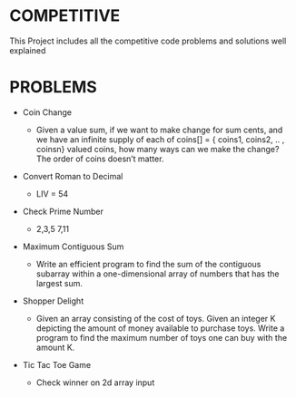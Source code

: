 # COMPETITIVE

This Project includes all the competitive code problems and solutions well explained

# PROBLEMS
- Coin Change
  - Given a value sum, if we want to make change for sum cents, and we have an infinite supply of each of coins[] = { coins1, coins2, .. , coinsn} valued coins, how many ways can we make the change? The order of coins doesn’t matter.

- Convert Roman to Decimal
  -  LIV = 54

- Check Prime Number
  -  2,3,5 7,11
- Maximum Contiguous Sum
  -  Write an efficient program to find the sum of the contiguous subarray within a one-dimensional array of numbers that has the largest sum. 
- Shopper Delight
  -  Given an array consisting of the cost of toys. Given an integer K depicting the amount of money available to purchase toys. Write a program to find the maximum number of toys one can buy with the amount K. 

- Tic Tac Toe Game
  -  Check winner on 2d array input


